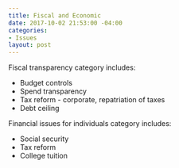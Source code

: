 ```yaml
---
title: Fiscal and Economic
date: 2017-10-02 21:53:00 -04:00
categories:
- Issues
layout: post
---
```


Fiscal transparency category includes:
* Budget controls
* Spend transparency
* Tax reform - corporate, repatriation of taxes
* Debt ceiling

Financial issues for individuals category includes:
* Social security
* Tax reform
* College tuition